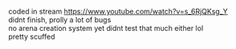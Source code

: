 coded in stream https://www.youtube.com/watch?v=s_6RjQKsg_Y  
didnt finish, prolly a lot of bugs  
no arena creation system yet
didnt test that much either lol  
pretty scuffed
